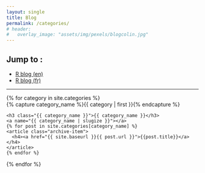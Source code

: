 ```yaml
---
layout: single
title: Blog
permalink: /categories/
# header: 
#   overlay_image: "assets/img/pexels/blogcolin.jpg"
---
```

## Jump to : 

+ [R blog (en)](#r-blog-en) 
+ [R blog (fr)](#r-blog-fr)

<hr>

<div id="archives">
{% for category in site.categories %}
  <div class="archive-group">
    {% capture category_name %}{{ category | first }}{% endcapture %}
    <div id="#{{ category_name | slugize }}"></div>
    <p></p>
    
    <h3 class="{{ category_name }}">{{ category_name }}</h3>
    <a name="{{ category_name | slugize }}"></a>
    {% for post in site.categories[category_name] %}
    <article class="archive-item">
      <h4><a href="{{ site.baseurl }}{{ post.url }}">{{post.title}}</a></h4>
    </article>
    {% endfor %}
  </div>
{% endfor %}
</div>
